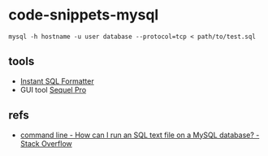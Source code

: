 # code-snippets-mysql

```mysql
mysql -h hostname -u user database --protocol=tcp < path/to/test.sql
```

## tools

- [Instant SQL Formatter](http://www.dpriver.com/pp/sqlformat.htm)
- GUI tool [Sequel Pro](https://www.sequelpro.com/)

## refs

- [command line - How can I run an SQL text file on a MySQL database? - Stack Overflow](https://stackoverflow.com/questions/8940230/how-can-i-run-an-sql-text-file-on-a-mysql-database/8940303#8940303)
